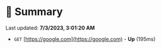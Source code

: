 # 📖 Summary
Last updated: **7/3/2023, 3:01:20 AM**

- `GET` [https://google.com](https://google.com) - **Up** (195ms)
